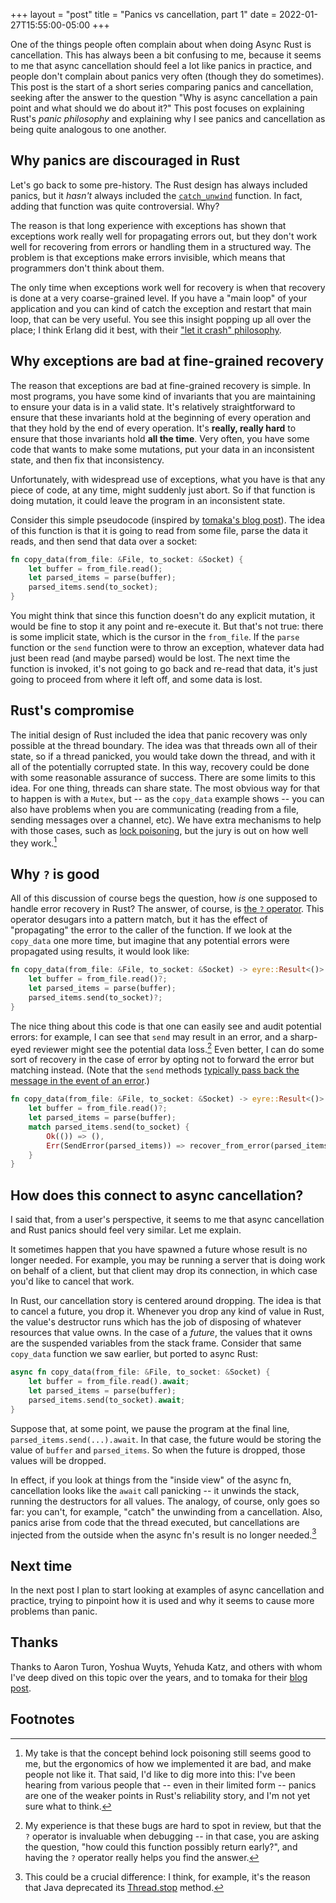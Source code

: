 +++
layout = "post"
title = "Panics vs cancellation, part 1"
date = 2022-01-27T15:55:00-05:00
+++

One of the things people often complain about when doing Async Rust is cancellation. This has always been a bit confusing to me, because it seems to me that async cancellation should feel a lot like panics in practice, and people don't complain about panics very often (though they do sometimes). This post is the start of a short series comparing panics and cancellation, seeking after the answer to the question "Why is async cancellation a pain point and what should we do about it?" This post focuses on explaining Rust's *panic philosophy* and explaining why I see panics and cancellation as being quite analogous to one another.

## Why panics are discouraged in Rust

Let's go back to some pre-history. The Rust design has always included panics, but it *hasn't* always included the [`catch_unwind`] function. In fact, adding that function was quite controversial. Why?

[`catch_unwind`]: https://doc.rust-lang.org/std/panic/fn.catch_unwind.html

The reason is that long experience with exceptions has shown that exceptions work really well for propagating errors out, but they don't work well for recovering from errors or handling them in a structured way. The problem is that exceptions make errors invisible, which means that programmers don't think about them.

The only time when exceptions work well for recovery is when that recovery is done at a very coarse-grained level. If you have a "main loop" of your application and you can kind of catch the exception and restart that main loop, that can be very useful. You see this insight popping up all over the place; I think Erlang did it best, with their ["let it crash" philosophy](https://medium.com/@vamsimokari/erlang-let-it-crash-philosophy-53486d2a6da). 

## Why exceptions are bad at fine-grained recovery

The reason that exceptions are bad at fine-grained recovery is simple. In most programs, you have some kind of invariants that you are maintaining to ensure your data is in a valid state. It's relatively straightforward to ensure that these invariants hold at the beginning of every operation and that they hold by the end of every operation. It's **really, really hard** to ensure that those invariants hold **all the time**. Very often, you have some code that wants to make some mutations, put your data in an inconsistent state, and then fix that inconsistency.

Unfortunately, with widespread use of exceptions, what you have is that any piece of code, at any time, might suddenly just abort. So if that function is doing mutation, it could leave the program in an inconsistent state.

Consider this simple pseudocode (inspired by [tomaka's blog post][tomaka]). The idea of this function is that it is going to read from some file, parse the data it reads, and then send that data over a socket:

[tomaka]: https://tomaka.medium.com/a-look-back-at-asynchronous-rust-d54d63934a1c

```rust
fn copy_data(from_file: &File, to_socket: &Socket) {
    let buffer = from_file.read();
    let parsed_items = parse(buffer);
    parsed_items.send(to_socket);
}
``` 

You might think that since this function doesn't do any explicit mutation, it would be fine to stop it any point and re-execute it. But that's not true: there is some implicit state, which is the cursor in the `from_file`. If the `parse` function or the `send` function were to throw an exception, whatever data had just been read (and maybe parsed) would be lost. The next time the function is invoked, it's not going to go back and re-read that data, it's just going to proceed from where it left off, and some data is lost.

## Rust's compromise

The initial design of Rust included the idea that panic recovery was only possible at the thread boundary. The idea was that threads own all of their state, so if a thread panicked, you would take down the thread, and with it all of the potentially corrupted state. In this way, recovery could be done with some reasonable assurance of success. There are some limits to this idea. For one thing, threads can share state. The most obvious way for that to happen is with a `Mutex`, but -- as the `copy_data` example shows -- you can also have problems when you are communicating (reading from a file, sending messages over a channel, etc).  We have extra mechanisms to help with those cases, such as [lock poisoning](https://doc.rust-lang.org/nomicon/poisoning.html), but the jury is out on how well they work.[^lp]

[^lp]: My take is that the concept behind lock poisoning still seems good to me, but the ergonomics of how we implemented it are bad, and make people not like it. That said, I'd like to dig more into this: I've been hearing from various people that -- even in their limited form -- panics are one of the weaker points in Rust's reliability story, and I'm not yet sure what to think.

## Why `?` is good 

All of this discussion of course begs the question, how *is* one supposed to handle error recovery in Rust? The answer, of course, is [the `?` operator](https://doc.rust-lang.org/book/ch09-02-recoverable-errors-with-result.html). This operator desugars into a pattern match, but it has the effect of "propagating" the error to the caller of the function. If we look at the `copy_data` one more time, but imagine that any potential errors were propagated using results, it would look like:

```rust
fn copy_data(from_file: &File, to_socket: &Socket) -> eyre::Result<()> {
    let buffer = from_file.read()?;
    let parsed_items = parse(buffer);
    parsed_items.send(to_socket)?;
}
``` 

The nice thing about this code is that one can easily see and audit potential errors: for example, I can see that `send` may result in an error, and a sharp-eyed reviewer might see the potential data loss.[^auditpostfacto] Even better, I can do some sort of recovery in the case of error by opting not to forward the error but matching instead. (Note that the `send` methods [typically pass back the message in the event of an error](https://doc.rust-lang.org/std/sync/mpsc/struct.Sender.html#method.send).)

```rust
fn copy_data(from_file: &File, to_socket: &Socket) -> eyre::Result<()> {
    let buffer = from_file.read()?;
    let parsed_items = parse(buffer);
    match parsed_items.send(to_socket) {
        Ok(()) => (),
        Err(SendError(parsed_items)) => recover_from_error(parsed_items),
    }
}
``` 

[^auditpostfacto]: My experience is that these bugs are hard to spot in review, but that the `?` operator is invaluable when debugging -- in that case, you are asking the question, "how could this function possibly return early?", and having the `?` operator really helps you find the answer.

## How does this connect to async cancellation?

I said that, from a user's perspective, it seems to me that async cancellation and Rust panics should feel very similar. Let me explain.

It sometimes happen that you have spawned a future whose result is no longer needed. For example, you may be running a server that is doing work on behalf of a client, but that client may drop its connection, in which case you'd like to cancel that work. 

In Rust, our cancellation story is centered around dropping. The idea is that to cancel a future, you drop it. Whenever you drop any kind of value in Rust, the value's destructor runs which has the job of disposing of whatever resources that value owns. In the case of a *future*, the values that it owns are the suspended variables from the stack frame. Consider that same `copy_data` function we saw earlier, but ported to async Rust:


```rust
async fn copy_data(from_file: &File, to_socket: &Socket) {
    let buffer = from_file.read().await;
    let parsed_items = parse(buffer);
    parsed_items.send(to_socket).await;
}
``` 

Suppose that, at some point, we pause the program at the final line, `parsed_items.send(...).await`. In that case, the future would be storing the value of `buffer` and `parsed_items`. So when the future is dropped, those values will be dropped. 

In effect, if you look at things from the "inside view" of the async fn, cancellation looks like the `await` call panicking -- it unwinds the stack, running the destructors for all values. The analogy, of course, only goes so far: you can't, for example, "catch" the unwinding from a cancellation. Also, panics arise from code that the thread executed, but cancellations are injected from the outside when the async fn's result is no longer needed.[^deprecate]

[^deprecate]: This could be a crucial difference: I think, for example, it's the reason that Java deprecated its [Thread.stop](https://docs.oracle.com/javase/8/docs/api/java/lang/Thread.html#stop--) method.

## Next time

In the next post I plan to start looking at examples of async cancellation and practice, trying to pinpoint how it is used and why it seems to cause more problems than panic.

## Thanks

Thanks to Aaron Turon, Yoshua Wuyts, Yehuda Katz, and others with whom I've deep dived on this topic over the years, and to tomaka for their [blog post][tomaka].

## Footnotes
